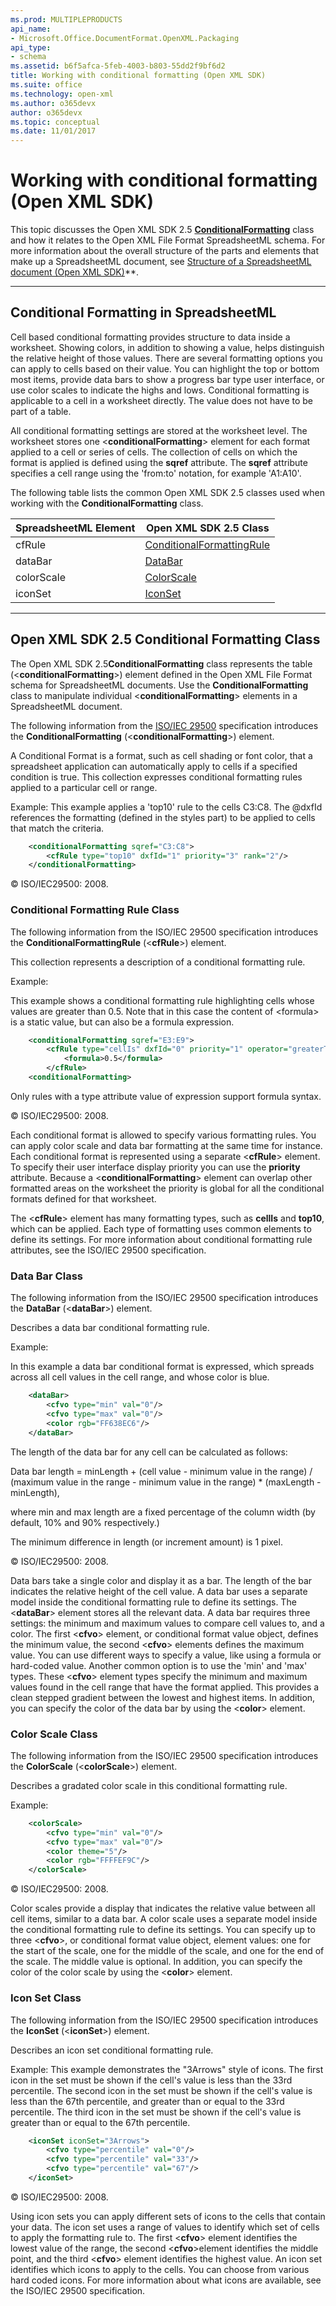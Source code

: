 ```yaml
---
ms.prod: MULTIPLEPRODUCTS
api_name:
- Microsoft.Office.DocumentFormat.OpenXML.Packaging
api_type:
- schema
ms.assetid: b6f5afca-5feb-4003-b803-55dd2f9bf6d2
title: Working with conditional formatting (Open XML SDK)
ms.suite: office
ms.technology: open-xml
ms.author: o365devx
author: o365devx
ms.topic: conceptual
ms.date: 11/01/2017
---
```

# Working with conditional formatting (Open XML SDK)

This topic discusses the Open XML SDK 2.5 **[ConditionalFormatting](https://msdn.microsoft.com/en-us/library/office/documentformat.openxml.spreadsheet.conditionalformatting.aspx)** class and how it
relates to the Open XML File Format SpreadsheetML schema. For more
information about the overall structure of the parts and elements that
make up a SpreadsheetML document, see <span sdata="link">[Structure of a SpreadsheetML document (Open XML SDK)](structure-of-a-spreadsheetml-document.md)**.


---------------------------------------------------------------------------------
## Conditional Formatting in SpreadsheetML 
Cell based conditional formatting provides structure to data inside a
worksheet. Showing colors, in addition to showing a value, helps
distinguish the relative height of those values. There are several
formatting options you can apply to cells based on their value. You can
highlight the top or bottom most items, provide data bars to show a
progress bar type user interface, or use color scales to indicate the
highs and lows. Conditional formatting is applicable to a cell in a
worksheet directly. The value does not have to be part of a table.

All conditional formatting settings are stored at the worksheet level.
The worksheet stores one \<**conditionalFormatting**\> element for each format
applied to a cell or series of cells. The collection of cells on which
the format is applied is defined using the **sqref** attribute. The **sqref** attribute specifies a cell range using the
'from:to' notation, for example 'A1:A10'.

The following table lists the common Open XML SDK 2.5 classes used when
working with the **ConditionalFormatting**
class.


| **SpreadsheetML Element** |                                                           **Open XML SDK 2.5 Class**                                                           |
|---------------------------|------------------------------------------------------------------------------------------------------------------------------------------------|
|          cfRule           | [ConditionalFormattingRule](https://msdn.microsoft.com/en-us/library/office/documentformat.openxml.spreadsheet.conditionalformattingrule.aspx) |
|          dataBar          |                   [DataBar](https://msdn.microsoft.com/en-us/library/office/documentformat.openxml.spreadsheet.databar.aspx)                   |
|        colorScale         |                [ColorScale](https://msdn.microsoft.com/en-us/library/office/documentformat.openxml.spreadsheet.colorscale.aspx)                |
|          iconSet          |                   [IconSet](https://msdn.microsoft.com/en-us/library/office/documentformat.openxml.spreadsheet.iconset.aspx)                   |

--------------------------------------------------------------------------------
## Open XML SDK 2.5 Conditional Formatting Class 
The Open XML SDK 2.5**ConditionalFormatting**
class represents the table (\<**conditionalFormatting**\>) element defined in the
Open XML File Format schema for SpreadsheetML documents. Use the **ConditionalFormatting** class to manipulate
individual \<**conditionalFormatting**\>
elements in a SpreadsheetML document.

The following information from the [ISO/IEC 29500](http://www.iso.org/iso/iso_catalogue/catalogue_tc/catalogue_detail.htm?csnumber=51463)
specification introduces the **ConditionalFormatting** (\<**conditionalFormatting**\>) element.

A Conditional Format is a format, such as cell shading or font color,
that a spreadsheet application can automatically apply to cells if a
specified condition is true. This collection expresses conditional
formatting rules applied to a particular cell or range.

Example: This example applies a 'top10' rule to the cells C3:C8. The
@dxfId references the formatting (defined in the styles part) to be
applied to cells that match the criteria.

```xml
    <conditionalFormatting sqref="C3:C8">
        <cfRule type="top10" dxfId="1" priority="3" rank="2"/>
    </conditionalFormatting>
```

© ISO/IEC29500: 2008.

### Conditional Formatting Rule Class

The following information from the ISO/IEC 29500 specification
introduces the **ConditionalFormattingRule**
(\<**cfRule**\>) element.

This collection represents a description of a conditional formatting
rule.

Example:

This example shows a conditional formatting rule highlighting cells
whose values are greater than 0.5. Note that in this case the content of
\<formula\> is a static value, but can also be a formula expression.

```xml
    <conditionalFormatting sqref="E3:E9">
        <cfRule type="cellIs" dxfId="0" priority="1" operator="greaterThan">
            <formula>0.5</formula>
        </cfRule>
    <conditionalFormatting>
```


Only rules with a type attribute value of expression support formula
syntax.

© ISO/IEC29500: 2008.

Each conditional format is allowed to specify various formatting rules.
You can apply color scale and data bar formatting at the same time for
instance. Each conditional format is represented using a separate
\<**cfRule**\> element. To specify their user
interface display priority you can use the **priority** attribute. Because a \<**conditionalFormatting**\> element can overlap other
formatted areas on the worksheet the priority is global for all the
conditional formats defined for that worksheet.

The \<**cfRule**\> element has many formatting
types, such as **cellIs** and **top10**, which can be applied. Each type of
formatting uses common elements to define its settings. For more
information about conditional formatting rule attributes, see the
ISO/IEC 29500 specification.

### Data Bar Class

The following information from the ISO/IEC 29500 specification
introduces the **DataBar** (\<**dataBar**\>) element.

Describes a data bar conditional formatting rule.

Example:

In this example a data bar conditional format is expressed, which
spreads across all cell values in the cell range, and whose color is
blue.

```xml
    <dataBar>
        <cfvo type="min" val="0"/>
        <cfvo type="max" val="0"/>
        <color rgb="FF638EC6"/>
    </dataBar>
```

The length of the data bar for any cell can be calculated as follows:

Data bar length = minLength + (cell value - minimum value in the range)
/ (maximum value in the range - minimum value in the range) \*
(maxLength - minLength),

where min and max length are a fixed percentage of the column width (by
default, 10% and 90% respectively.)

The minimum difference in length (or increment amount) is 1 pixel.

© ISO/IEC29500: 2008.

Data bars take a single color and display it as a bar. The length of the
bar indicates the relative height of the cell value. A data bar uses a
separate model inside the conditional formatting rule to define its
settings. The \<**dataBar**\> element stores
all the relevant data. A data bar requires three settings: the minimum
and maximum values to compare cell values to, and a color. The first
\<**cfvo**\> element, or conditional format
value object, defines the minimum value, the second \<**cfvo**\> elements defines the maximum value. You
can use different ways to specify a value, like using a formula or
hard-coded value. Another common option is to use the 'min' and 'max'
types. These \<**cfvo**\> element types specify
the minimum and maximum values found in the cell range that have the
format applied. This provides a clean stepped gradient between the
lowest and highest items. In addition, you can specify the color of the
data bar by using the \<**color**\> element.

### Color Scale Class

The following information from the ISO/IEC 29500 specification
introduces the **ColorScale** (\<**colorScale**\>) element.

Describes a gradated color scale in this conditional formatting rule.

Example:
```xml
    <colorScale>
        <cfvo type="min" val="0"/>
        <cfvo type="max" val="0"/>
        <color theme="5"/>
        <color rgb="FFFFEF9C"/>
    </colorScale>
```

© ISO/IEC29500: 2008.

Color scales provide a display that indicates the relative value between
all cell items, similar to a data bar. A color scale uses a separate
model inside the conditional formatting rule to define its settings. You
can specify up to three \<**cfvo**\>, or
conditional format value object, element values: one for the start of
the scale, one for the middle of the scale, and one for the end of the
scale. The middle value is optional. In addition, you can specify the
color of the color scale by using the \<**color**\> element.

### Icon Set Class

The following information from the ISO/IEC 29500 specification
introduces the **IconSet** (\<**iconSet**\>) element.

Describes an icon set conditional formatting rule.

Example: This example demonstrates the "3Arrows" style of icons. The
first icon in the set must be shown if the cell's value is less than the
33rd percentile. The second icon in the set must be shown if the cell's
value is less than the 67th percentile, and greater than or equal to the
33rd percentile. The third icon in the set must be shown if the cell's
value is greater than or equal to the 67th percentile.

```xml
    <iconSet iconSet="3Arrows">
        <cfvo type="percentile" val="0"/>
        <cfvo type="percentile" val="33"/>
        <cfvo type="percentile" val="67"/>
    </iconSet>
```

© ISO/IEC29500: 2008.

Using icon sets you can apply different sets of icons to the cells that
contain your data. The icon set uses a range of values to identify which
set of cells to apply the formatting rule to. The first \<**cfvo**\> element identifies the lowest value of the
range, the second \<**cfvo**\>element
identifies the middle point, and the third \<**cfvo**\> element identifies the highest value. An
icon set identifies which icons to apply to the cells. You can choose
from various hard coded icons. For more information about what icons are
available, see the ISO/IEC 29500 specification.
